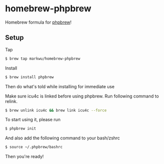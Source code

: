 # homebrew-phpbrew

Homebrew formula for [phpbrew](https://github.com/phpbrew/phpbrew)!

## Setup

Tap

```bash
$ brew tap markwu/homebrew-phpbrew
```

Install

```bash
$ brew install phpbrew
```

Then do what's told while installing for immediate use

Make sure icu4c is linked before using phpbrew. Run following command to relink.
```bash
$ brew unlink icu4c && brew link icu4c --force
```

To start using it, please run
```bash
$ phpbrew init
```

And also add the following command to your bash/zshrc
```bash
$ source ~/.phpbrew/bashrc
```

Then you're ready!
